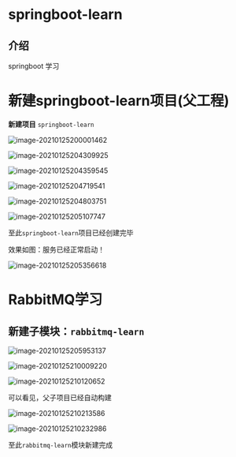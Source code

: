 # springboot-learn

## 介绍
springboot 学习

# 新建springboot-learn项目(父工程)

**新建项目** `springboot-learn`

![image-20210125200001462](http://drawing-bed.oss-cn-beijing.aliyuncs.com/img/image-20210125200001462.png)

![image-20210125204309925](http://drawing-bed.oss-cn-beijing.aliyuncs.com/img/image-20210125204309925.png)

![image-20210125204359545](http://drawing-bed.oss-cn-beijing.aliyuncs.com/img/image-20210125204359545.png)

![image-20210125204719541](http://drawing-bed.oss-cn-beijing.aliyuncs.com/img/image-20210125204803751.png)

![image-20210125204803751](http://drawing-bed.oss-cn-beijing.aliyuncs.com/img/image-20210125204719541.png)

![image-20210125205107747](http://drawing-bed.oss-cn-beijing.aliyuncs.com/img/image-20210125205107747.png)

至此`springboot-learn`项目已经创建完毕

效果如图：服务已经正常启动！

![image-20210125205356618](http://drawing-bed.oss-cn-beijing.aliyuncs.com/img/image-20210125205356618.png)

# RabbitMQ学习

## 新建子模块：`rabbitmq-learn`

![image-20210125205953137](http://drawing-bed.oss-cn-beijing.aliyuncs.com/img/image-20210125205953137.png)

![image-20210125210009220](http://drawing-bed.oss-cn-beijing.aliyuncs.com/img/image-20210125210120652.png)

![image-20210125210120652](http://drawing-bed.oss-cn-beijing.aliyuncs.com/img/image-20210125210213586.png)

可以看见，父子项目已经自动构建

![image-20210125210213586](http://drawing-bed.oss-cn-beijing.aliyuncs.com/img/image-20210125210009220.png)

![image-20210125210232986](http://drawing-bed.oss-cn-beijing.aliyuncs.com/img/image-20210125210232986.png)

至此`rabbitmq-learn`模块新建完成